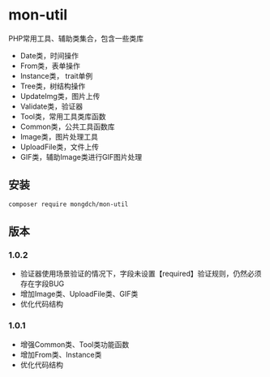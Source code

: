# mon-util

PHP常用工具、辅助类集合，包含一些类库

* Date类，时间操作
* From类，表单操作
* Instance类， trait单例
* Tree类，树结构操作
* UpdateImg类，图片上传
* Validate类，验证器
* Tool类，常用工具类库函数
* Common类，公共工具函数库
* Image类，图片处理工具
* UploadFile类，文件上传
* GIF类，辅助Image类进行GIF图片处理

## 安装

```bash
composer require mongdch/mon-util
```

## 版本

### 1.0.2

* 验证器使用场景验证的情况下，字段未设置【required】验证规则，仍然必须存在字段BUG
* 增加Image类、UploadFile类、GIF类
* 优化代码结构

### 1.0.1

* 增强Common类、Tool类功能函数
* 增加From类、Instance类
* 优化代码结构
